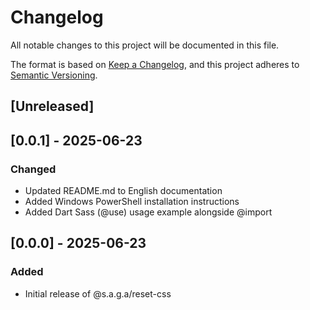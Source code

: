 # Changelog

All notable changes to this project will be documented in this file.

The format is based on [Keep a Changelog](https://keepachangelog.com/en/1.0.0/),
and this project adheres to [Semantic Versioning](https://semver.org/spec/v2.0.0.html).

## [Unreleased]

## [0.0.1] - 2025-06-23

### Changed
- Updated README.md to English documentation
- Added Windows PowerShell installation instructions
- Added Dart Sass (@use) usage example alongside @import

## [0.0.0] - 2025-06-23

### Added
- Initial release of @s.a.g.a/reset-css
